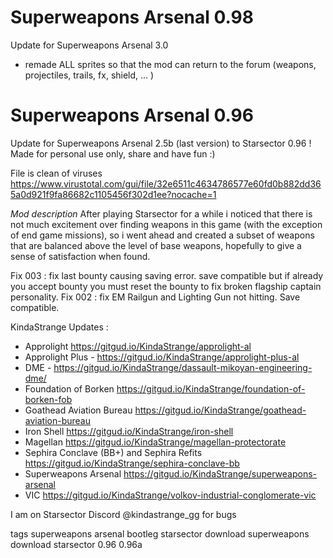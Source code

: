 # Superweapons Arsenal 0.98
Update for Superweapons Arsenal 3.0
- remade ALL sprites so that the mod can return to the forum (weapons, projectiles, trails, fx, shield, ... ) 

# Superweapons Arsenal 0.96


Update for Superweapons Arsenal 2.5b (last version) to Starsector 0.96 ! Made for personal use only, share and have fun  :)


File is clean of viruses https://www.virustotal.com/gui/file/32e6511c4634786577e60fd0b882dd365a0d921f9fa86682c1105456f302d1ee?nocache=1

_Mod description_
After playing Starsector for a while i noticed that there is not much excitement over finding weapons in this game (with the exception of end game missions), so i went ahead and created a subset of weapons that are balanced above the level of base weapons, hopefully to give a sense of satisfaction when found.

Fix 003 : fix last bounty causing saving error. save compatible but if already you accept bounty you must reset the bounty to fix broken flagship captain personality.
Fix 002 : fix EM Railgun and Lighting Gun not hitting. Save compatible.

KindaStrange Updates :

+ Approlight https://gitgud.io/KindaStrange/approlight-al
+ Approlight Plus - https://gitgud.io/KindaStrange/approlight-plus-al
+ DME - https://gitgud.io/KindaStrange/dassault-mikoyan-engineering-dme/
+ Foundation of Borken https://gitgud.io/KindaStrange/foundation-of-borken-fob
+ Goathead Aviation Bureau https://gitgud.io/KindaStrange/goathead-aviation-bureau
+ Iron Shell https://gitgud.io/KindaStrange/iron-shell
+ Magellan https://gitgud.io/KindaStrange/magellan-protectorate
+ Sephira Conclave (BB+) and Sephira Refits https://gitgud.io/KindaStrange/sephira-conclave-bb
+ Superweapons Arsenal https://gitgud.io/KindaStrange/superweapons-arsenal
+ VIC https://gitgud.io/KindaStrange/volkov-industrial-conglomerate-vic

I am on Starsector Discord @kindastrange_gg for bugs


tags
superweapons arsenal bootleg starsector download
superweapons download starsector 0.96 0.96a

